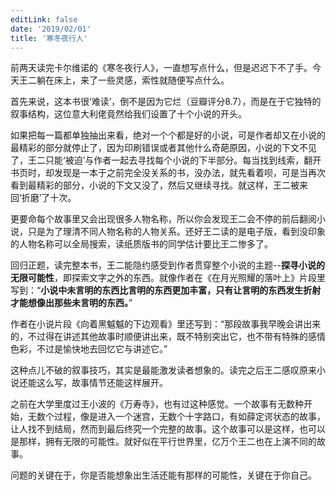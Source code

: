 ```yaml
---
editLink: false
date: '2019/02/01'
title: '寒冬夜行人'
---
```


<ActicleMeta/>


前两天读完卡尔维诺的《寒冬夜行人》，一直想写点什么，但是迟迟下不了手。今天王二躺在床上，来了一些灵感，索性就随便写点什么。

首先来说，这本书很‘难读’，倒不是因为它烂（豆瓣评分8.7），而是在于它独特的叙事结构，这位意大利佬竟然给我们设置了十个小说的开头。

如果把每一篇都单独抽出来看，绝对一个个都是好的小说，可是作者却又在小说的最精彩的部分就停止了，因为印刷错误或者其他什么奇葩原因，小说的下文不见了，王二只能‘被迫’与作者一起去寻找每个小说的下半部分。每当找到线索，翻开书页时，却发现是一本于之前完全没关系的书，没办法，就先看着呗，可是当再次看到最精彩的部分，小说的下文又没了，然后又继续寻找。就这样，王二被来回‘折磨’了十次。

更要命每个故事里又会出现很多人物名称，所以你会发现王二会不停的前后翻阅小说，只是为了理清不同人物名称的人物关系。还好王二读的是电子版，看到没印象的人物名称可以全局搜索，读纸质版书的同学估计要比王二惨多了。

回归正题，读完整本书，王二能隐约感受到作者贯穿整个小说的主题--**探寻小说的无限可能性**，即探索文字之外的东西。就像作者在《在月光照耀的落叶上》片段里写到：“**小说中未言明的东西比言明的东西更加丰富，只有让言明的东西发生折射才能想像出那些未言明的东西。**”

作者在小说片段《向着黑魆魆的下边观看》里还写到：“那段故事我早晚会讲出来的，不过得在讲述其他故事时顺便讲出来，既不特别突出它，也不带有特殊的感情色彩，不过是愉快地去回忆它与讲述它。”

这种点儿不破的叙事技巧，其实是最能激发读者想象的。读完之后王二感叹原来小说还能这么写，故事情节还能这样展开。

之前在大学里度过王小波的《万寿寺》，也有过这种感觉。一个故事有无数种开始，无数个过程，像是进入一个迷宫，无数个十字路口，有如薛定谔状态的故事，让人找不到结局，然而到最后终究一个完整的故事。这个故事可以是这样，也可以是那样，拥有无限的可能性。就好似在平行世界里，亿万个王二也在上演不同的故事。

问题的关键在于，你是否能想象出生活还能有那样的可能性，关键在于你自己。